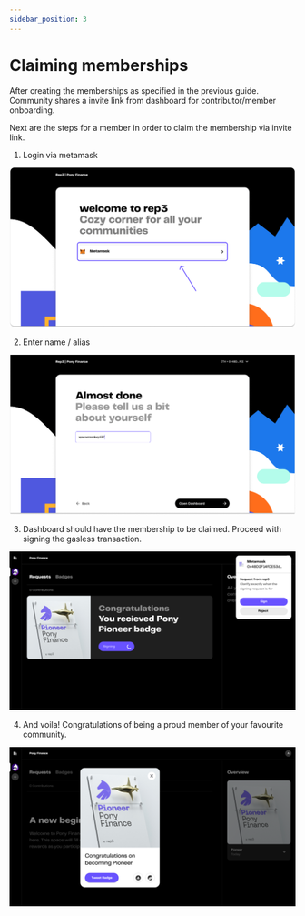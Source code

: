 ```yaml
---
sidebar_position: 3
---
```


# Claiming memberships

After creating the memberships as specified in the previous guide. Community shares a invite link from dashboard for contributor/member onboarding.

Next are the steps for a member in order to claim the membership via invite link.

1. Login via metamask

![1](./img/claiming/1.png)

2. Enter name / alias

![2](./img/claiming/2.png)

3. Dashboard should have the membership to be claimed. Proceed with signing the gasless transaction.

![3](./img/claiming/3.png)

4. And voila! Congratulations of being a proud member of your favourite community.

![4](./img/claiming/4.png)
